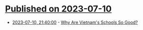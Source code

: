 # [Published on 2023-07-10](index.md)

* [2023-07-10, 21:40:00](https://news.slashdot.org/story/23/07/10/2030249/why-are-vietnams-schools-so-good?utm_source=rss1.0mainlinkanon&utm_medium=feed) - [Why Are Vietnam's Schools So Good?](https://news.slashdot.org/story/23/07/10/2030249/why-are-vietnams-schools-so-good?utm_source=rss1.0mainlinkanon&utm_medium=feed)
